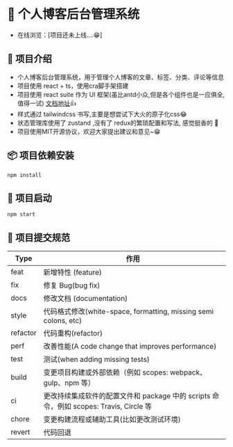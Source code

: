 # 🌻 个人博客后台管理系统

- 在线浏览：[项目还未上线....😁]

## 📝 项目介绍

- 个人博客后台管理系统，用于管理个人博客的文章、标签、分类、评论等信息
- 项目使用 react + ts，使用cra脚手架搭建
- 项目使用 react suite 作为 UI 框架(虽比antd小众,但是各个组件也是一应俱全,值得一试) [文档地址](https://rsuitejs.com/zh/)👍
- 样式通过 tailwindcss 书写,主要是想尝试下大火的原子化css😂
- 状态管理库使用了 zustand ,没有了 redux的繁琐配置和写法, 感觉挺香的 🍕
- 项目使用MIT开源协议，欢迎大家提出建议和意见~😁

## 📦 项目依赖安装

```shell
npm install
```

## 🚀 项目启动

```shell
npm start
```

## 🌸 项目提交规范

| Type     | 作用                                                                                   |
| -------- | -------------------------------------------------------------------------------------- |
| feat     | 新增特性 (feature)                                                                     |
| fix      | 修复 Bug(bug fix)                                                                      |
| docs     | 修改文档 (documentation)                                                               |
| style    | 代码格式修改(white-space, formatting, missing semi colons, etc)                        |
| refactor | 代码重构(refactor)                                                                     |
| perf     | 改善性能(A code change that improves performance)                                      |
| test     | 测试(when adding missing tests)                                                        |
| build    | 变更项目构建或外部依赖（例如 scopes: webpack、gulp、npm 等）                           |
| ci       | 更改持续集成软件的配置文件和 package 中的 scripts 命令，例如 scopes: Travis, Circle 等 |
| chore    | 变更构建流程或辅助工具(比如更改测试环境)                                               |
| revert   | 代码回退                                                                               |
